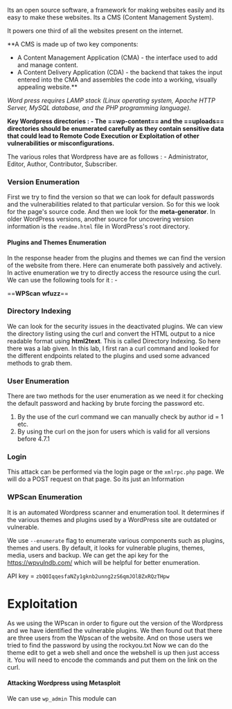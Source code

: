 
Its an open source software, a framework for making websites easily and its easy to make these websites.
Its a CMS (Content Management System).

It powers one third of all the websites present on the internet. 

**A CMS is made up of two key components:

- A Content Management Application (CMA) - the interface used to add and manage content.
- A Content Delivery Application (CDA) - the backend that takes the input entered into the CMA and assembles the code into a working, visually appealing website.**


*Word press requires LAMP stack (Linux operating system, Apache HTTP Server, MySQL database, and the PHP programming language).*

**Key Wordpress directories : - The ==wp-content== and the ==uploads== directories should be enumerated carefully as they contain sensitive data that could lead to Remote Code Execution or Exploitation of other vulnerabilities or misconfigurations.**

The various roles that Wordpress have are as follows : - 
Administrator, Editor, Author, Contributor, Subscriber.

### Version Enumeration

First we try to find the version so that we can look for default passwords and the vulnerabilities related to that particular version. So for this we look for the page's source code. And then we look for the **meta-generator**.
In older WordPress versions, another source for uncovering version information is the `readme.html` file in WordPress's root directory.

#### Plugins and Themes Enumeration
In the response header from the plugins and themes we can find the version of the website from there.
Here can enumerate both passively and actively. In active enumeration we try to directly access the resource using the curl.
We can use the following tools for it : -

==**WPScan**
**wfuzz**==

### Directory Indexing
We can look for the security issues in the deactivated plugins. We can view the directory listing using the curl and convert the HTML output to a nice readable format using **html2text**.
This is called Directory Indexing.
So here there was a lab given. In this lab, I first ran a curl command and looked for the different endpoints related to the plugins and used some advanced methods to grab them. 


### User Enumeration

There are two methods for the user enumeration as we need it for checking the default password and hacking by brute forcing the password etc.

1. By the use of the curl command we can manually check by author id = 1 etc.
2. By using the curl on the json for users which is valid for all versions before 4.7.1

### Login
This attack can be performed via the login page or the `xmlrpc.php` page. We will do a POST request on that page.
So its just an Information

### WPScan Enumeration
It is an automated Wordpress scanner and enumeration tool. It determines if the various themes and plugins used by a WordPress site are outdated or vulnerable.

We use `--enumerate` flag to enumerate various components such as plugins, themes and users. By default, it looks for vulnerable plugins, themes, media, users and backup.
We can get the api key for the https://wpvulndb.com/ which will be helpful for better enumeration.

API key = `zbQOIqqesfaNZy1gknb2unng2zS6qmJOlBZxRQzTHpw`

# Exploitation

As we using the WPscan in order to figure out the version of the Wordpress and we have identified the vulnerable plugins. 
We then found out that there are three users from the Wpscan of the website. And on those users we tried to find the password by using the rockyou.txt
Now we can do the theme edit to get a web shell and once the webshell is up then just access it. You will need to encode the commands and put them on the link on the curl.

#### Attacking Wordpress using Metasploit

We can use `wp_admin` 
This module can 